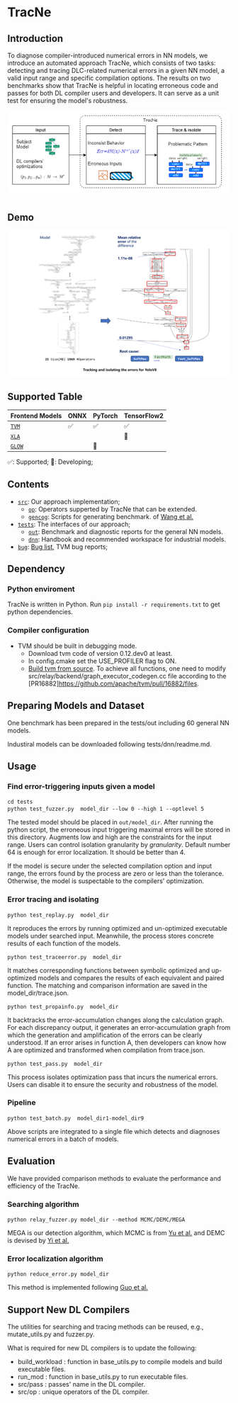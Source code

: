 # TracNe

## Introduction

To diagnose compiler-introduced numerical errors in NN models, we introduce an automated approach TracNe, which consists of two tasks: detecting and tracing DLC-related numerical errors in a given NN model, a valid input range and specific compilation options. The results on two benchmarks show that TracNe is helpful in locating erroneous code and passes for both DL compiler users and developers. It can serve as a unit test for ensuring the model's robustness.

![img](./intro.png)

## Demo
![img](./demo.png)

## Supported Table
| Frontend Models |     ONNX |PyTorch   |   TensorFlow2    |
| ------------ | ------------------------------------ | ----------------------------------------------- | ---------------------------------------------- |
| [`TVM`](https://github.com/apache/tvm)      | ✅                                    | ✅                                               | ✅                                              |
| [`XLA`](https://www.tensorflow.org/xla)  |                                   |                                                 |     🔨                                             |
| [`GLOW`](https://pytorch.org/docs/stable/jit.html)      |                                    | 🔨

✅: Supported; 🔨: Developing;
## Contents



* [`src`](src): Our approach implementation;
  * [`op`](src/op): Operators supperted by TracNe that can be extended.
  * [`gencog`](src/gencog): Scripts for generating benchmark.
  of [Wang et al.](https://ieeexplore.ieee.org/document/9401995/)
* [`tests`](tests): The interfaces of our approach;
  * [`out`](tests/out): Benchmark and diagnostic reports for the general NN models.
  * [`dnn`](tests/dnn): Handbook and recommended workspace for industrial models.
* [`bug`](bug): [Bug list](bug/pr02.py), TVM bug reports;

## Dependency

###  Python enviroment
TracNe is written in Python. Run `pip install -r requirements.txt` to get python dependencies.
###  Compiler configuration
* TVM should be built in debugging mode.
  * Download tvm code of version 0.12.dev0 at least.
  * In config.cmake set the USE_PROFILER flag to ON.
  * [Build tvm from source](https://tvm.apache.org/docs/install/from_source.html#developers-get-source-from-github). To achieve all functions, one need to modify src/relay/backend/graph_executor_codegen.cc
 file according to the [PR16882]https://github.com/apache/tvm/pull/16882/files.


## Preparing Models and Dataset

One benchmark has been prepared in the tests/out including 60 general NN models.

Industiral models can be downloaded following tests/dnn/readme.md.

## Usage

### Find error-triggering inputs given a model

```shell
cd tests
python test_fuzzer.py  model_dir --low 0 --high 1 --optlevel 5
```

The tested model should be placed in `out/model_dir`. After running the python script, the erroneous input triggering maximal errors will be stored in this directory. Augments low and high are the constraints for the input range. Users can control isolation granularity by $granularity$. Default number 64 is enough for error localization. It should be better than 4.

If the model is secure under the selected compilation option and input range, the errors found by the process are zero or less than the tolerance. Otherwise, the model is suspectable to the compilers' optimization.


### Error tracing and isolating

```shell
python test_replay.py  model_dir
```

It reproduces the errors by running optimized and un-optimized executable models under searched input. Meanwhile, the process stores concrete results of each function of the models.

```shell
python test_traceerror.py  model_dir
```

It matches corresponding functions between symbolic optimized and up-optimized models and compares the results of each equivalent and paired function. The matching and comparison information are saved in the model_dir/trace.json.

```shell
python test_propainfo.py  model_dir
```

It backtracks the error-accumulation changes along the calculation graph. For each discrepancy output, it generates an error-accumulation graph from which the generation and amplification of the errors can be clearly understood. If an error arises in function A, then developers can know how A are optimized and transformed when compilation from trace.json.

```shell
python test_pass.py  model_dir
```

This process isolates optimization pass that incurs the numerical errors. Users can disable it to ensure the security and robustness of the model.

### Pipeline

```shell
python test_batch.py  model_dir1-model_dir9
```

Above scripts are integrated to a single file which detects and diagnoses numerical errors in a batch of models.
## Evaluation

We have provided comparison methods to evaluate the performance and efficiency of the TracNe.

### Searching algorithm


```shell
python relay_fuzzer.py model_dir --method MCMC/DEMC/MEGA
```

MEGA is our detection algorithm, which MCMC is from [Yu et al.](https://ieeexplore.ieee.org/document/10123640/) and DEMC is devised by [Yi et al.](https://doi.org/10.1145/3290369)

### Error localization algorithm

```shell
python reduce_error.py model_dir
```

This method is implemented following [Guo et al.](https://ieeexplore.ieee.org/document/9355325)




## Support New DL Compilers

The utilities for searching and tracing methods can be reused, e.g., mutate_utils.py and fuzzer.py.

What is required for new DL compilers is to update the following:
* build_workload : function in base_utils.py to compile models and build executable files.
* run_mod : function in base_utils.py to run executable files.
* src/pass : passes' name in the DL compiler.
* src/op : unique operators of the DL compiler.
